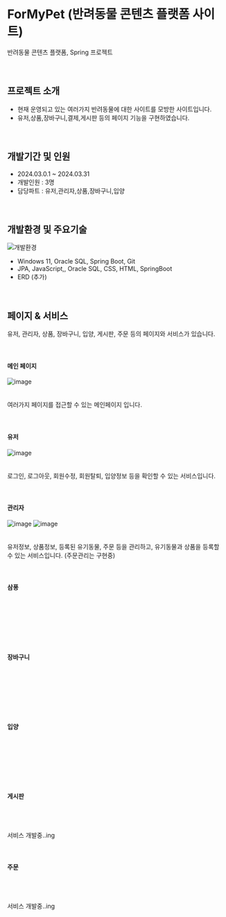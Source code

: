 # ForMyPet (반려동물 콘텐츠 플랫폼 사이트)
반려동물 콘텐츠 플랫폼, Spring 프로젝트
<br/><br/><br/>

## 프로젝트 소개
* 현재 운영되고 있는 여러가지 반려동물에 대한 사이트를 모방한 사이트입니다. 
* 유저,상품,장바구니,결제,게시판 등의 페이지 기능을 구현하였습니다.
<br/><br/><br/>

## 개발기간 및 인원
* 2024.03.0.1 ~ 2024.03.31
* 개발인원 : 3명
* 담당파트 : 유저,관리자,상품,장바구니,입양
<br/><br/><br/>

## 개발환경 및 주요기술
![개발환경](https://github.com/CHAERINYOU/Portfolio/assets/133833066/b4c26e64-da17-4207-9cba-772bbda35ebd)
* Windows 11, Oracle SQL, Spring Boot, Git
* JPA, JavaScript,, Oracle SQL, CSS, HTML, SpringBoot 
* ERD (추가)
<br/><br/><br/>

## 페이지 & 서비스
유저, 관리자, 상품, 장바구니, 입양, 게시판, 주문 등의 페이지와 서비스가 있습니다.
<br/><br/><br/>

#### 메인 페이지
![image](https://github.com/WooHanYeong/formypet/assets/133833197/1c09fab7-b8db-4b9d-9f8c-d2f2580da826)
<br/><br/><br/>
여러가지 페이지를 접근할 수 있는 메인페이지 입니다.
<br/><br/><br/>


#### 유저
![image](https://github.com/WooHanYeong/formypet/assets/133833197/caffa940-70b4-4a87-aaaa-bc9448a53024)
<br/><br/><br/>
로그인, 로그아웃, 회원수정, 회원탈퇴, 입양정보 등을 확인할 수 있는 서비스입니다.
<br/><br/><br/>

#### 관리자
![image](https://github.com/WooHanYeong/formypet/assets/133833197/db2deeec-679a-4d4b-91f7-127a58c1c616)
![image](https://github.com/WooHanYeong/formypet/assets/133833197/d6a0f73a-4e24-43c1-bed7-efac25059946)
<br/><br/><br/>
유저정보, 상품정보, 등록된 유기동물, 주문 등을 관리하고, 유기동물과 상품을 등록할 수 있는 서비스입니다.
(주문관리는 구현중)
<br/><br/><br/>

#### 삼풍
<br/><br/><br/>
<br/><br/><br/>

#### 장바구니 
<br/><br/><br/>
<br/><br/><br/>

#### 입양
<br/><br/><br/>
<br/><br/><br/>

#### 게시판
<br/><br/><br/>
서비스 개발중..ing
<br/><br/><br/>

#### 주문
<br/><br/><br/>
서비스 개발중..ing
<br/><br/><br/>
